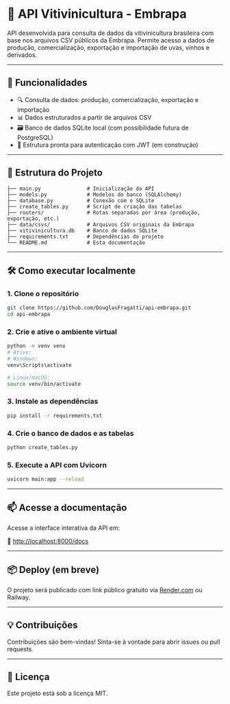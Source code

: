 # 🍇 API Vitivinicultura - Embrapa

API desenvolvida para consulta de dados da vitivinicultura brasileira com base nos arquivos CSV públicos da Embrapa. Permite acesso a dados de produção, comercialização, exportação e importação de uvas, vinhos e derivados.

---

## 🚀 Funcionalidades

- 🔍 Consulta de dados: produção, comercialização, exportação e importação
- 📊 Dados estruturados a partir de arquivos CSV
- 🗃️ Banco de dados SQLite local (com possibilidade futura de PostgreSQL)
- 🔐 Estrutura pronta para autenticação com JWT (em construção)

---

## 🧱 Estrutura do Projeto

```
├── main.py               # Inicialização da API
├── models.py             # Modelos do banco (SQLAlchemy)
├── database.py           # Conexão com o SQLite
├── create_tables.py      # Script de criação das tabelas
├── routers/              # Rotas separadas por área (produção, exportação, etc.)
├── data/csvs/            # Arquivos CSV originais da Embrapa
├── vitivinicultura.db    # Banco de dados SQLite
├── requirements.txt      # Dependências do projeto
└── README.md             # Esta documentação
```

---

## 🛠️ Como executar localmente

### 1. Clone o repositório

```bash
git clone https://github.com/DouglasFragatti/api-embrapa.git
cd api-embrapa
```

### 2. Crie e ative o ambiente virtual

```bash
python -m venv venv
# Ative:
# Windows:
venv\Scripts\activate

# Linux/macOS:
source venv/bin/activate
```

### 3. Instale as dependências

```bash
pip install -r requirements.txt
```

### 4. Crie o banco de dados e as tabelas

```bash
python create_tables.py
```

### 5. Execute a API com Uvicorn

```bash
uvicorn main:app --reload
```

---

## 📫 Acesse a documentação

Acesse a interface interativa da API em:

🔗 [http://localhost:8000/docs](http://localhost:8000/docs)

---

## 📦 Deploy (em breve)

O projeto será publicado com link público gratuito via [Render.com](https://render.com) ou Railway.

---

## 💡 Contribuições

Contribuições são bem-vindas! Sinta-se à vontade para abrir issues ou pull requests.

---

## 📄 Licença

Este projeto está sob a licença MIT.
